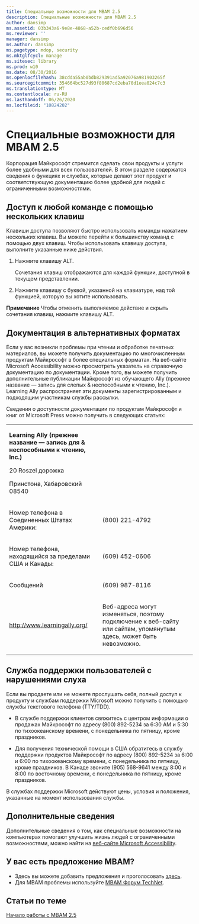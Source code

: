 ```yaml
---
title: Специальные возможности для MBAM 2.5
description: Специальные возможности для MBAM 2.5
author: dansimp
ms.assetid: 03b343a6-9e8e-4868-a52b-cedf0b696d56
ms.reviewer: ''
manager: dansimp
ms.author: dansimp
ms.pagetype: mdop, security
ms.mktglfcycl: manage
ms.sitesec: library
ms.prod: w10
ms.date: 08/30/2016
ms.openlocfilehash: 38cdda55ab0bdb829391ad5a92076a981903265f
ms.sourcegitcommit: 354664bc527d93f80687cd2eba70d1eea024c7c3
ms.translationtype: MT
ms.contentlocale: ru-RU
ms.lasthandoff: 06/26/2020
ms.locfileid: "10824202"
---
```

# Специальные возможности для MBAM 2.5


Корпорация Майкрософт стремится сделать свои продукты и услуги более удобными для всех пользователей. В этом разделе содержатся сведения о функциях и службах, которые делают этот продукт и соответствующую документацию более удобной для людей с ограниченными возможностями.

## Доступ к любой команде с помощью нескольких клавиш


Клавиши доступа позволяют быстро использовать команды нажатием нескольких клавиш. Вы можете перейти к большинству команд с помощью двух клавиш. Чтобы использовать клавишу доступа, выполните указанные ниже действия.

1.  Нажмите клавишу ALT.

    Сочетания клавиш отображаются для каждой функции, доступной в текущем представлении.

2.  Нажмите клавишу с буквой, указанной на клавиатуре, над той функцией, которую вы хотите использовать.

**Примечание**  Чтобы отменить выполняемое действие и скрыть сочетания клавиш, нажмите клавишу ALT.

 

## Документация в альтернативных форматах


Если у вас возникли проблемы при чтении и обработке печатных материалов, вы можете получить документацию по многочисленным продуктам Майкрософт в более специальных форматах. На веб-сайте Microsoft Accessibility можно просмотреть указатель на справочную документацию по документации. Кроме того, вы можете получить дополнительные публикации Майкрософт из обучающего Ally (прежнее название — запись для слепых & неспособными к чтению, Inc.). Learning Ally распространяет эти документы зарегистрированным и подходящим участникам службы рассылки.

Сведения о доступности документации по продуктам Майкрософт и книг от Microsoft Press можно получить в следующих статьях:

<table>
<colgroup>
<col width="50%" />
<col width="50%" />
</colgroup>
<tbody>
<tr class="odd">
<td align="left"><p><strong>Learning Ally (прежнее название — запись для &amp; неспособными к чтению, Inc.)</strong></p>
<p>20 Roszel дорожка</p>
<p>Принстона, Хабаровский 08540</p></td>
<td align="left"><p></p></td>
</tr>
<tr class="even">
<td align="left"><p>Номер телефона в Соединенных Штатах Америки:</p></td>
<td align="left"><p>(800) 221-4792</p></td>
</tr>
<tr class="odd">
<td align="left"><p>Номер телефона, находящийся за пределами США и Канады:</p></td>
<td align="left"><p>(609) 452-0606</p></td>
</tr>
<tr class="even">
<td align="left"><p>Сообщений</p></td>
<td align="left"><p>(609) 987-8116</p></td>
</tr>
<tr class="odd">
<td align="left"><p><a href="https://go.microsoft.com/fwlink/?linkid=239" data-raw-source="[http://www.learningally.org/](https://go.microsoft.com/fwlink/?linkid=239)">http://www.learningally.org/</a></p></td>
<td align="left"><p>Веб-адреса могут изменяться, поэтому подключение к веб-сайту или сайтам, упомянутым здесь, может быть невозможно.</p></td>
</tr>
</tbody>
</table>

 

## Служба поддержки пользователей с нарушениями слуха


Если вы продаете или не можете прослушать себя, полный доступ к продукту и службам поддержки Microsoft можно получить с помощью службы текстового телефона (TTY/TDD).

-   В службе поддержки клиентов свяжитесь с центром информации о продажах Майкрософт по адресу (800) 892-5234 за 6:30 AM и 5:30 по тихоокеанскому времени, с понедельника по пятницу, кроме праздников.

-   Для получения технической помощи в США обратитесь в службу поддержки продуктов Майкрософт по адресу (800) 892-5234 за 6:00 и 6:00 по тихоокеанскому времени, с понедельника по пятницу, кроме праздников. В Канаде звоните (905) 568-9641 между 8:00 и 8:00 по восточному времени, с понедельника по пятницу, кроме праздников.

В службах поддержки Microsoft действуют цены, условия и положения, указанные на момент использования службы.

## Дополнительные сведения


Дополнительные сведения о том, как специальные возможности на компьютерах помогают улучшить жизнь людей с ограниченными возможностями, можно найти на [веб-сайте Microsoft Accessibility](https://go.microsoft.com/fwlink/?linkid=8431).

## У вас есть предложение MBAM?
- Здесь вы можете добавить предложения и проголосовать [здесь](http://mbam.uservoice.com/forums/268571-microsoft-bitlocker-administration-and-monitoring). 
- Для MBAM проблемы используйте [MBAM Форум TechNet](https://social.technet.microsoft.com/Forums/home?forum=mdopmbam).

## Статьи по теме


[Начало работы с MBAM 2.5](getting-started-with-mbam-25.md)

 

 





